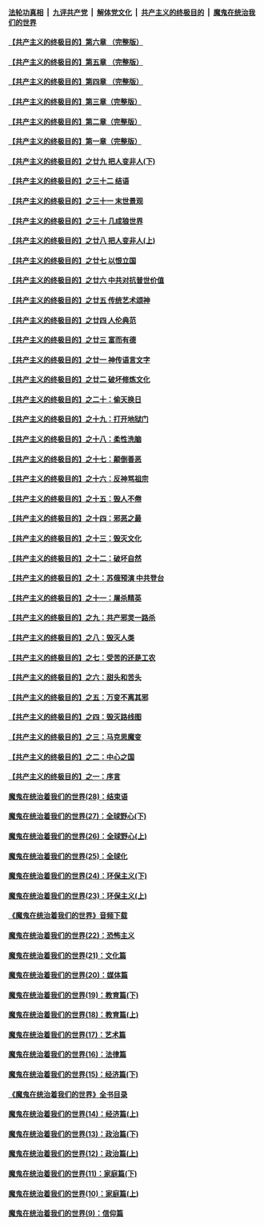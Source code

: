####  [法轮功真相](../../../../basic/blob/master/README.md?t=04011701) &nbsp;|&nbsp; [九评共产党](../../../../9ping.md/blob/master/README.md?t=04011701) &nbsp;|&nbsp; [解体党文化](../../../../jtdwh.md/blob/master/README.md?t=04011701)  &nbsp;|&nbsp; [共产主义的终极目的](../../../../gczydzjmd.md/blob/master/README.md?t=04011701) &nbsp;|&nbsp; [魔鬼在统治我们的世界](../../../../mgztzwmdsj.md/blob/master/README.md?t=04011701) 

#### [【共产主义的终极目的】第六章 （完整版）](../pages/nsc422/n11428913.md?t=04011701) 

#### [【共产主义的终极目的】第五章 （完整版）](../pages/nsc422/n11428912.md?t=04011701) 

#### [【共产主义的终极目的】第四章 （完整版）](../pages/nsc422/n11428907.md?t=04011701) 

#### [【共产主义的终极目的】第三章（完整版）](../pages/nsc422/n11428848.md?t=04011701) 

#### [【共产主义的终极目的】第二章（完整版）](../pages/nsc422/n11428831.md?t=04011701) 

#### [【共产主义的终极目的】第一章（完整版）](../pages/nsc422/n11417651.md?t=04011701) 

#### [【共产主义的终极目的】之廿九 把人变非人(下)](../pages/nsc422/n11344140.md?t=04011701) 

#### [【共产主义的终极目的】之三十二 结语](../pages/nsc422/n11360535.md?t=04011701) 

#### [【共产主义的终极目的】之三十一 末世景观](../pages/nsc422/n11351129.md?t=04011701) 

#### [【共产主义的终极目的】之三十 几成狼世界](../pages/nsc422/n11348280.md?t=04011701) 

#### [【共产主义的终极目的】之廿八 把人变非人(上)](../pages/nsc422/n11340492.md?t=04011701) 

#### [【共产主义的终极目的】之廿七 以恨立国](../pages/nsc422/n11336944.md?t=04011701) 

#### [【共产主义的终极目的】之廿六 中共对抗普世价值](../pages/nsc422/n11324785.md?t=04011701) 

#### [【共产主义的终极目的】之廿五 传统艺术颂神](../pages/nsc422/n11296396.md?t=04011701) 

#### [【共产主义的终极目的】之廿四 人伦典范](../pages/nsc422/n11296397.md?t=04011701) 

#### [【共产主义的终极目的】之廿三 富而有德](../pages/nsc422/n11283598.md?t=04011701) 

#### [【共产主义的终极目的】之廿一 神传语言文字](../pages/nsc422/n11263265.md?t=04011701) 

#### [【共产主义的终极目的】之廿二 破坏修炼文化](../pages/nsc422/n11245728.md?t=04011701) 

#### [【共产主义的终极目的】之二十：偷天换日](../pages/nsc422/n11238846.md?t=04011701) 

#### [【共产主义的终极目的】之十九：打开地狱门](../pages/nsc422/n11206376.md?t=04011701) 

#### [【共产主义的终极目的】之十八：柔性洗脑](../pages/nsc422/n11199994.md?t=04011701) 

#### [【共产主义的终极目的】之十七：颠倒善恶](../pages/nsc422/n11179782.md?t=04011701) 

#### [【共产主义的终极目的】之十六：反神骂祖宗](../pages/nsc422/n11166798.md?t=04011701) 

#### [【共产主义的终极目的】之十五：毁人不倦](../pages/nsc422/n11166792.md?t=04011701) 

#### [【共产主义的终极目的】之十四：邪恶之最](../pages/nsc422/n11150249.md?t=04011701) 

#### [【共产主义的终极目的】之十三：毁灭文化](../pages/nsc422/n11135227.md?t=04011701) 

#### [【共产主义的终极目的】之十二：破坏自然](../pages/nsc422/n11135214.md?t=04011701) 

#### [【共产主义的终极目的】之十：苏俄预演 中共登台](../pages/nsc422/n11118424.md?t=04011701) 

#### [【共产主义的终极目的】之十一：屠杀精英](../pages/nsc422/n11118442.md?t=04011701) 

#### [【共产主义的终极目的】之九：共产邪灵一路杀](../pages/nsc422/n11114139.md?t=04011701) 

#### [【共产主义的终极目的】之八：毁灭人类](../pages/nsc422/n11108503.md?t=04011701) 

#### [【共产主义的终极目的】之七：受苦的还是工农](../pages/nsc422/n11101809.md?t=04011701) 

#### [【共产主义的终极目的】之六：甜头和苦头](../pages/nsc422/n11096971.md?t=04011701) 

#### [【共产主义的终极目的】之五：万变不离其邪](../pages/nsc422/n11091285.md?t=04011701) 

#### [【共产主义的终极目的】之四：毁灭路线图](../pages/nsc422/n11086284.md?t=04011701) 

#### [【共产主义的终极目的】之三：马克思魔变](../pages/nsc422/n11061941.md?t=04011701) 

#### [【共产主义的终极目的】之二：中心之国](../pages/nsc422/n11047728.md?t=04011701) 

#### [【共产主义的终极目的】之一：序言](../pages/nsc422/n11086077.md?t=04011701) 

#### [魔鬼在统治着我们的世界(28)：结束语](../pages/nsc422/n10936246.md?t=04011701) 

#### [魔鬼在统治着我们的世界(27)：全球野心(下)](../pages/nsc422/n10928319.md?t=04011701) 

#### [魔鬼在统治着我们的世界(26)：全球野心(上)](../pages/nsc422/n10900318.md?t=04011701) 

#### [魔鬼在统治着我们的世界(25)：全球化](../pages/nsc422/n10788205.md?t=04011701) 

#### [魔鬼在统治着我们的世界(24)：环保主义(下)](../pages/nsc422/n10695307.md?t=04011701) 

#### [魔鬼在统治着我们的世界(23)：环保主义(上)](../pages/nsc422/n10688613.md?t=04011701) 

#### [《魔鬼在统治着我们的世界》音频下载](../pages/nsc422/n10635553.md?t=04011701) 

#### [魔鬼在统治着我们的世界(22)：恐怖主义](../pages/nsc422/n10614727.md?t=04011701) 

#### [魔鬼在统治着我们的世界(21)：文化篇](../pages/nsc422/n10597706.md?t=04011701) 

#### [魔鬼在统治着我们的世界(20)：媒体篇](../pages/nsc422/n10586579.md?t=04011701) 

#### [魔鬼在统治着我们的世界(19)：教育篇(下)](../pages/nsc422/n10564808.md?t=04011701) 

#### [魔鬼在统治着我们的世界(18)：教育篇(上)](../pages/nsc422/n10526970.md?t=04011701) 

#### [魔鬼在统治着我们的世界(17)：艺术篇](../pages/nsc422/n10499093.md?t=04011701) 

#### [魔鬼在统治着我们的世界(16)：法律篇](../pages/nsc422/n10485969.md?t=04011701) 

#### [魔鬼在统治着我们的世界(15)：经济篇(下)](../pages/nsc422/n10469975.md?t=04011701) 

#### [《魔鬼在统治着我们的世界》全书目录](../pages/nsc422/n10464261.md?t=04011701) 

#### [魔鬼在统治着我们的世界(14)：经济篇(上)](../pages/nsc422/n10457370.md?t=04011701) 

#### [魔鬼在统治着我们的世界(13)：政治篇(下)](../pages/nsc422/n10448270.md?t=04011701) 

#### [魔鬼在统治着我们的世界(12)：政治篇(上)](../pages/nsc422/n10444576.md?t=04011701) 

#### [魔鬼在统治着我们的世界(11)：家庭篇(下)](../pages/nsc422/n10440961.md?t=04011701) 

#### [魔鬼在统治着我们的世界(10)：家庭篇(上)](../pages/nsc422/n10435448.md?t=04011701) 

#### [魔鬼在统治着我们的世界(9)：信仰篇](../pages/nsc422/n10432159.md?t=04011701) 

